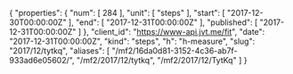 {
  "properties": {
    "num": [
      284
    ],
    "unit": [
      "steps"
    ],
    "start": [
      "2017-12-30T00:00:00Z"
    ],
    "end": [
      "2017-12-31T00:00:00Z"
    ],
    "published": [
      "2017-12-31T00:00:00Z"
    ]
  },
  "client_id": "https://www-api.jvt.me/fit",
  "date": "2017-12-31T00:00:00Z",
  "kind": "steps",
  "h": "h-measure",
  "slug": "2017/12/tytkq",
  "aliases": [
    "/mf2/16da0d81-3152-4c36-ab7f-933ad6e05602/",
    "/mf2/2017/12/tytkq",
    "/mf2/2017/12/TytKq"
  ]
}
